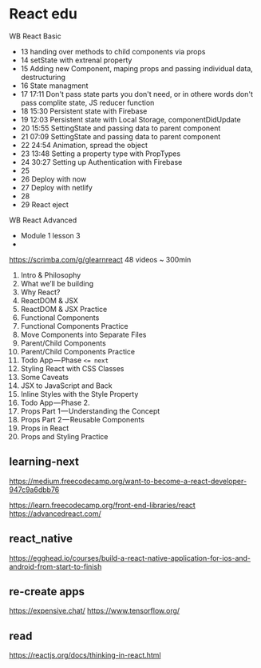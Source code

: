 # React edu

WB React Basic
* 13 handing over methods to child components via props
* 14 setState with extrenal property
* 15 Adding new Component, maping props and passing individual data, destructuring
* 16 State managment
* 17 17:11 Don't pass state parts you don't need, or in othere words don't pass complite state, JS reducer function
* 18 15:30 Persistent state with Firebase
* 19 12:03 Persistent state with Local Storage, componentDidUpdate
* 20 15:55 SettingState and passing data to parent component
* 21 07:09 SettingState and passing data to parent component
* 22 24:54 Animation, spread the object
* 23 13:48 Setting a property type with PropTypes
* 24 30:27 Setting up Authentication with Firebase
* 25
* 26 Deploy with now
* 27 Deploy with netlify
* 28
* 29 React eject

WB React Advanced
* Module 1 lesson 3
* 

https://scrimba.com/g/glearnreact 48 videos ~ 300min
1. Intro & Philosophy
2. What we’ll be building
3. Why React?
4. ReactDOM & JSX
5. ReactDOM & JSX Practice
6. Functional Components
7. Functional Components Practice
8. Move Components into Separate Files
9. Parent/Child Components
10. Parent/Child Components Practice
11. Todo App — Phase `<= next`
12. Styling React with CSS Classes
13. Some Caveats
14. JSX to JavaScript and Back
15. Inline Styles with the Style Property
16. Todo App — Phase 2.
17. Props Part 1 — Understanding the Concept
18. Props Part 2 — Reusable Components
19. Props in React
20. Props and Styling Practice


## learning-next

https://medium.freecodecamp.org/want-to-become-a-react-developer-947c9a6dbb76

https://learn.freecodecamp.org/front-end-libraries/react
https://advancedreact.com/ 

## react_native
https://egghead.io/courses/build-a-react-native-application-for-ios-and-android-from-start-to-finish


## re-create apps

https://expensive.chat/
https://www.tensorflow.org/

## read

https://reactjs.org/docs/thinking-in-react.html 